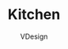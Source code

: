 ---
title: Kitchen
author: VDesign
description: The heart of the seaside apartment is this blue kitchen, combined again with the warmth of the natural looking wood shelves.
year: 2018
image-path: /images/kitchen2.jpg
---